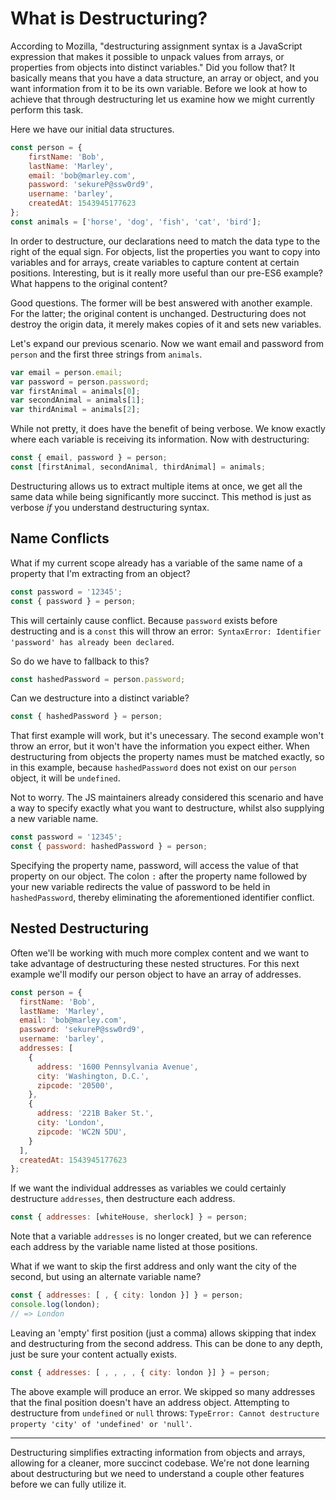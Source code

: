 # What is Destructuring?
According to Mozilla, "destructuring assignment syntax is a JavaScript expression that makes it possible to unpack values from arrays, or properties from objects into distinct variables." Did you follow that? It basically means that you have a data structure, an array or object, and you want information from it to be its own variable. Before we look at how to achieve that through destructuring let us examine how we might currently perform this task. 

Here we have our initial data structures.
```js
const person = { 
    firstName: 'Bob', 
    lastName: 'Marley', 
    email: 'bob@marley.com', 
    password: 'sekureP@ssw0rd9', 
    username: 'barley', 
    createdAt: 1543945177623
};
const animals = ['horse', 'dog', 'fish', 'cat', 'bird'];
```
In order to destructure, our declarations need to match the data type to the right of the equal sign. For objects, list the properties you want to copy into variables and for arrays, create variables to capture content at certain positions. Interesting, but is it really more useful than our pre-ES6 example? What happens to the original content?

Good questions. The former will be best answered with another example. For the latter; the original content is unchanged. Destructuring does not destroy the origin data, it merely makes copies of it and sets new variables.

Let's expand our previous scenario. Now we want email and password from `person` and the first three strings from `animals`.

```js
var email = person.email;
var password = person.password;
var firstAnimal = animals[0];
var secondAnimal = animals[1];
var thirdAnimal = animals[2];
```
While not pretty, it does have the benefit of being verbose. We know exactly where each variable is receiving its information. Now with destructuring:
```js
const { email, password } = person;
const [firstAnimal, secondAnimal, thirdAnimal] = animals;
```
Destructuring allows us to extract multiple items at once, we get all the same data while being significantly more succinct. This method is just as verbose _if_ you understand destructuring syntax.

## Name Conflicts
What if my current scope already has a variable of the same name of a property that I'm extracting from an object?
```js 
const password = '12345';
const { password } = person;
```
This will certainly cause conflict. Because `password` exists before destructing and is a `const` this will throw an error:` SyntaxError: Identifier 'password' has already been declared`. 

So do we have to fallback to this?
```js
const hashedPassword = person.password;
```
Can we destructure into a distinct variable?
```js
const { hashedPassword } = person;
```
That first example will work, but it's unecessary. The second example won't throw an error, but it won't have the information you expect either. When destructuring from objects the property names must be matched exactly, so in this example, because `hashedPassword` does not exist on our `person` object, it will be `undefined`.

Not to worry. The JS maintainers already considered this scenario and have a way to specify exactly what you want to destructure, whilst also supplying a new variable name.

```js
const password = '12345';
const { password: hashedPassword } = person;
```
Specifying the property name, password, will access the value of that property on our object. The colon `:` after the property name followed by your new variable redirects the value of password to be held in `hashedPassword`, thereby eliminating the aforementioned identifier conflict.

## Nested Destructuring
Often we'll be working with much more complex content and we want to take advantage of destructuring these nested structures. For this next example we'll modify our person object to have an array of addresses.
```js
const person = {
  firstName: 'Bob',
  lastName: 'Marley',
  email: 'bob@marley.com',
  password: 'sekureP@ssw0rd9',
  username: 'barley',
  addresses: [
    {
      address: '1600 Pennsylvania Avenue',
      city: 'Washington, D.C.',
      zipcode: '20500',
    },
    {
      address: '221B Baker St.',
      city: 'London',
      zipcode: 'WC2N 5DU',
    }
  ],
  createdAt: 1543945177623
};
```
If we want the individual addresses as variables we could certainly destructure `addresses`, then destructure each address.
```js
const { addresses: [whiteHouse, sherlock] } = person;
```
Note that a variable `addresses` is no longer created, but we can reference each address by the variable name listed at those positions.

What if we want to skip the first address and only want the city of the second, but using an alternate variable name?
```js
const { addresses: [ , { city: london }] } = person;
console.log(london);
// => London
```
Leaving an 'empty' first position (just a comma) allows skipping that index and destructuring from the second address. This can be done to any depth, just be sure your content actually exists.
```js 
const { addresses: [ , , , , { city: london }] } = person;
```
The above example will produce an error. We skipped so many addresses that the final position doesn't have an address object. Attempting to destructure from `undefined` or `null` throws: `TypeError: Cannot destructure property 'city' of 'undefined' or 'null'`.
<hr>
Destructuring simplifies extracting information from objects and arrays, allowing for a cleaner, more succinct codebase. We're not done learning about destructuring but we need to understand a couple other features before we can fully utilize it.